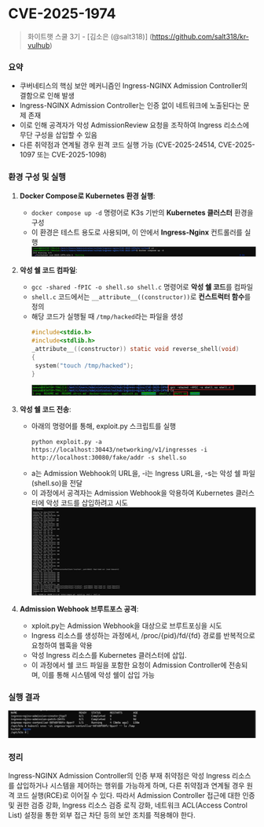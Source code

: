 # CVE-2025-1974
> 화이트햇 스쿨 3기 - [김소은 (@salt318)] (https://github.com/salt318/kr-vulhub)

### 요약

- 쿠버네티스의 핵심 보안 메커니즘인 Ingress-NGINX Admission Controller의 결함으로 인해 발생
- Ingress-NGINX Admission Controller는 인증 없이 네트워크에 노출된다는 문제 존재
- 이로 인해 공격자가 악성 AdmissionReview 요청을 조작하여 Ingress 리소스에 무단 구성을 삽입할 수 있음
- 다른 취약점과 연계될 경우 원격 코드 실행 가능 (CVE-2025-24514, CVE-2025-1097 또는 CVE-2025-1098)


### 환경 구성 및 실행

1. **Docker Compose로 Kubernetes 환경 실행**:
   - `docker compose up -d` 명령어로 K3s 기반의 **Kubernetes 클러스터** 환경을 구성
   - 이 환경은 테스트 용도로 사용되며, 이 안에서 **Ingress-Nginx** 컨트롤러를 실행
     ![CVE-2025-1974](https://github.com/salt318/kr-vulhub/blob/main/CVE-2025-1974/CVE-2025-1974_1.png)

2. **악성 쉘 코드 컴파일**:
   - `gcc -shared -fPIC -o shell.so shell.c` 명령어로 **악성 쉘 코드**를 컴파일
   - `shell.c` 코드에서는 `__attribute__((constructor))`로 **컨스트럭터 함수**를 정의
   - 해당 코드가 실행될 때 `/tmp/hacked`라는 파일을 생성
     ```c
     #include<stdio.h>
     #include<stdlib.h>
     _attribute__((constructor)) static void reverse_shell(void)
     {
      system("touch /tmp/hacked");
     }
     ```
     ![CVE-2025-1974](https://github.com/salt318/kr-vulhub/blob/main/CVE-2025-1974/CVE-2025-1974_2.png)
3. **악성 쉘 코드 전송**:
   - 아래의 명령어를 통해, exploit.py 스크립트를 실행
     ```
     python exploit.py -a https://localhost:30443/networking/v1/ingresses -i http://localhost:30080/fake/addr -s shell.so
     ```
   - a는 Admission Webhook의 URL을, -i는 Ingress URL을, -s는 악성 쉘 파일 (shell.so)을 전달
   - 이 과정에서 공격자는 Admission Webhook을 악용하여 Kubernetes 클러스터에 악성 코드를 삽입하려고 시도
     ![CVE-2025-1974](https://github.com/salt318/kr-vulhub/blob/main/CVE-2025-1974/CVE-2025-1974_3.png)

4. **Admission Webhook 브루트포스 공격**:
   - xploit.py는 Admission Webhook을 대상으로 브루트포싱을 시도
   - Ingress 리소스를 생성하는 과정에서, /proc/{pid}/fd/{fd} 경로를 반복적으로 요청하여 웹훅을 악용
   - 악성 Ingress 리소스를 Kubernetes 클러스터에 삽입.
   - 이 과정에서 쉘 코드 파일을 포함한 요청이 Admission Controller에 전송되며, 이를 통해 시스템에 악성 쉘이 삽입 가능

### 실행 결과
![CVE-2025-1974](https://github.com/salt318/kr-vulhub/blob/main/CVE-2025-1974/CVE-2025-1974_4.png)

### 정리
Ingress-NGINX Admission Controller의 인증 부재 취약점은 악성 Ingress 리소스를 삽입하거나 시스템을 제어하는 행위를 가능하게 하며, 다른 취약점과 연계될 경우 원격 코드 실행(RCE)로 이어질 수 있다. 따라서 Admission Controller 접근에 대한 인증 및 권한 검증 강화, Ingress 리소스 검증 로직 강화, 네트워크 ACL(Access Control List) 설정을 통한 외부 접근 차단 등의 보안 조치를 적용해야 한다.
